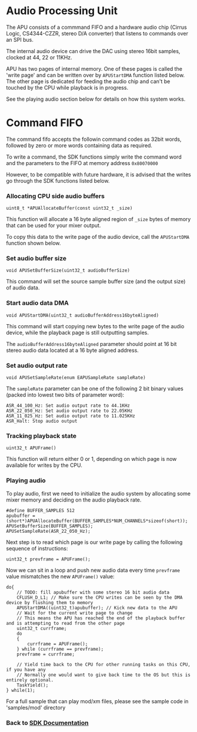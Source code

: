 # Audio Processing Unit

The APU consists of a commmand FIFO and a hardware audio chip (Cirrus Logic, CS4344-CZZR, stereo D/A converter) that listens to commands over an SPI bus.

The internal audio device can drive the DAC using stereo 16bit samples, clocked at 44, 22 or 11KHz.

APU has two pages of internal memory. One of these pages is called the 'write page' and can be written over by `APUStartDMA` function listed below. The other page is dedicated for feeding the audio chip and can't be touched by the CPU while playback is in progress.

See the playing audio section below for details on how this system works.

# Command FIFO

The command fifo accepts the followin command codes as 32bit words, followed by zero or more words containing data as required.

To write a command, the SDK functions simply write the command word and the parameters to the FIFO at memory address `0x80070000`

However, to be compatible with future hardware, it is advised that the writes go through the SDK functions listed below.

### Allocating CPU side audio buffers
`uint8_t *APUAllocateBuffer(const uint32_t _size)`

This function will allocate a 16 byte aligned region of `_size` bytes of memory that can be used for your mixer output.

To copy this data to the write page of the audio device, call the `APUStartDMA` function shown below.

### Set audio buffer size
`void APUSetBufferSize(uint32_t audioBufferSize)`

This command will set the source sample buffer size (and the output size) of audio data.

### Start audio data DMA
`void APUStartDMA(uint32_t audioBufferAddress16byteAligned)`

This command will start copying new bytes to the write page of the audio device, while the playback page is still outputting samples.

The `audioBufferAddress16byteAligned` parameter should point at 16 bit stereo audio data located at a 16 byte aligned address.

### Set audio output rate
`void APUSetSampleRate(enum EAPUSampleRate sampleRate)`

The `sampleRate` parameter can be one of the following 2 bit binary values (packed into lowest two bits of parameter word):
```
ASR_44_100_Hz: Set audio output rate to 44.1KHz
ASR_22_050_Hz: Set audio output rate to 22.05KHz
ASR_11_025_Hz: Set audio output rate to 11.025KHz
ASR_Halt: Stop audio output
```

### Tracking playback state
`uint32_t APUFrame()`

This function will return either 0 or 1, depending on which page is now available for writes by the CPU.

### Playing audio

To play audio, first we need to initialize the audio system by allocating some mixer memory and deciding on the audio playback rate.

```
#define BUFFER_SAMPLES 512
apubuffer = (short*)APUAllocateBuffer(BUFFER_SAMPLES*NUM_CHANNELS*sizeof(short));
APUSetBufferSize(BUFFER_SAMPLES);
APUSetSampleRate(ASR_22_050_Hz);
```

Next step is to read which page is our write page by calling the following sequence of instructions:
```
uint32_t prevframe = APUFrame();
```

Now we can sit in a loop and push new audio data every time `prevframe` value mismatches the new `APUFrame()` value:
```
do{
	// TODO: fill apubuffer with some stereo 16 bit audio data
	CFLUSH_D_L1; // Make sure the CPU writes can be seen by the DMA device by flushing them to memory
	APUStartDMA((uint32_t)apubuffer); // Kick new data to the APU
	// Wait for the current write page to change
	// This means the APU has reached the end of the playback buffer and is attempting to read from the other page
	uint32_t currframe;
	do
	{
		currframe = APUFrame();
	} while (currframe == prevframe);
	prevframe = currframe;

	// Yield time back to the CPU for other running tasks on this CPU, if you have any
	// Normally one would want to give back time to the OS but this is entirely optional.
	TaskYield();
} while(1);
```

For a full sample that can play mod/xm files, please see the sample code in 'samples/mod' directory

### Back to [SDK Documentation](README.md)